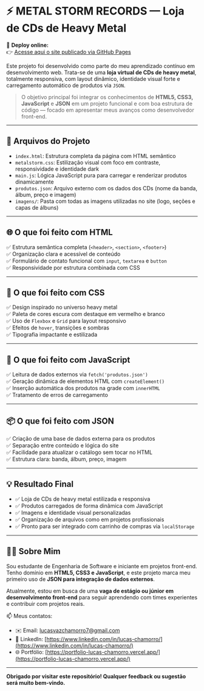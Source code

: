 # ⚡ METAL STORM RECORDS — Loja de CDs de Heavy Metal

📌 **Deploy online:**  
👉 [Acesse aqui o site publicado via GitHub Pages](https://lucasvazchamorro.github.io/metalstorm-records)

Este projeto foi desenvolvido como parte do meu aprendizado contínuo em desenvolvimento web. Trata-se de uma **loja virtual de CDs de heavy metal**, totalmente responsiva, com layout dinâmico, identidade visual forte e carregamento automático de produtos via `JSON`.

> O objetivo principal foi integrar os conhecimentos de **HTML5, CSS3, JavaScript** e **JSON** em um projeto funcional e com boa estrutura de código — focado em apresentar meus avanços como desenvolvedor front-end.

---

## 📁 Arquivos do Projeto

- `index.html`: Estrutura completa da página com HTML semântico  
- `metalstorm.css`: Estilização visual com foco em contraste, responsividade e identidade dark  
- `main.js`: Lógica JavaScript pura para carregar e renderizar produtos dinamicamente  
- `produtos.json`: Arquivo externo com os dados dos CDs (nome da banda, álbum, preço e imagem)  
- `imagens/`: Pasta com todas as imagens utilizadas no site (logo, seções e capas de álbuns)

---

## 🌐 O que foi feito com **HTML**

✅ Estrutura semântica completa (`<header>`, `<section>`, `<footer>`)  
✅ Organização clara e acessível de conteúdo  
✅ Formulário de contato funcional com `input`, `textarea` e `button`  
✅ Responsividade por estrutura combinada com CSS  

---

## 🎨 O que foi feito com **CSS**

✅ Design inspirado no universo heavy metal  
✅ Paleta de cores escura com destaque em vermelho e branco  
✅ Uso de `Flexbox` e `Grid` para layout responsivo  
✅ Efeitos de `hover`, transições e sombras  
✅ Tipografia impactante e estilizada  

---

## 🧠 O que foi feito com **JavaScript**

✅ Leitura de dados externos via `fetch('produtos.json')`  
✅ Geração dinâmica de elementos HTML com `createElement()`  
✅ Inserção automática dos produtos na grade com `innerHTML`  
✅ Tratamento de erros de carregamento  

---

## 📦 O que foi feito com **JSON**

✅ Criação de uma base de dados externa para os produtos  
✅ Separação entre conteúdo e lógica do site  
✅ Facilidade para atualizar o catálogo sem tocar no HTML  
✅ Estrutura clara: banda, álbum, preço, imagem

---

## 💡 Resultado Final

- ✅ Loja de CDs de heavy metal estilizada e responsiva  
- ✅ Produtos carregados de forma dinâmica com JavaScript  
- ✅ Imagens e identidade visual personalizadas  
- ✅ Organização de arquivos como em projetos profissionais  
- ✅ Pronto para ser integrado com carrinho de compras via `localStorage`  

---

## 🙋‍♂️ Sobre Mim

Sou estudante de Engenharia de Software e iniciante em projetos front-end. Tenho domínio em **HTML5, CSS3 e JavaScript**, e este projeto marca meu primeiro uso de **JSON para integração de dados externos**.

Atualmente, estou em busca de uma **vaga de estágio ou júnior em desenvolvimento front-end** para seguir aprendendo com times experientes e contribuir com projetos reais.

📫 Meus contatos:

- ✉️ Email: lucasvazchamorro7@gmail.com  
- 💼 LinkedIn: [https://www.linkedin.com/in/lucas-chamorro/](https://www.linkedin.com/in/lucas-chamorro/)  
- 🌐 Portfólio: [https://portfolio-lucas-chamorro.vercel.app/](https://portfolio-lucas-chamorro.vercel.app/)

---

**Obrigado por visitar este repositório! Qualquer feedback ou sugestão será muito bem-vindo.**
